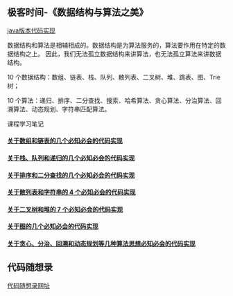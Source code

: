 ## 极客时间-《数据结构与算法之美》

[java版本代码实现](https://github.com/wangzheng0822/algo)

数据结构和算法是相辅相成的。数据结构是为算法服务的，算法要作用在特定的数据结构之上。 因此，我们无法孤立数据结构来讲算法，也无法孤立算法来讲数据结构。

10 个数据结构：数组、链表、栈、队列、散列表、二叉树、堆、跳表、图、Trie 树；

10 个算法：递归、排序、二分查找、搜索、哈希算法、贪心算法、分治算法、回溯算法、动态规划、字符串匹配算法。

课程学习笔记
#### [关于数组和链表的几个必知必会的代码实现](doc/数据结构与算法之美/1.数组和链表.md)

#### [关于栈、队列和递归的几个必知必会的代码实现](doc/数据结构与算法之美/2.栈、队列和递归.md)

#### [关于排序和二分查找的几个必知必会的代码实现](doc/数据结构与算法之美/3.排序和二分查找.md)

#### [关于散列表和字符串的 4 个必知必会的代码实现](doc/数据结构与算法之美/4.散列表和字符串.md)

#### [关于二叉树和堆的 7 个必知必会的代码实现](doc/数据结构与算法之美/5.二叉树和堆.md)

#### [关于图的几个必知必会的代码实现](doc/数据结构与算法之美/6.图.md)

#### [关于贪心、分治、回溯和动态规划等几种算法思想必知必会的代码实现](doc/数据结构与算法之美/7.贪心、分治、回溯和动态规划.md)


## 代码随想录
[代码随想录网址](https://programmercarl.com)





